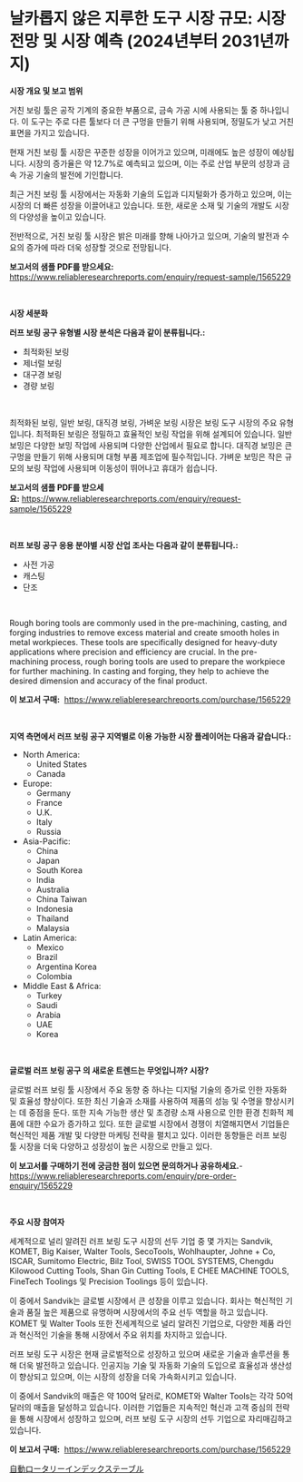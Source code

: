 <p><h1>날카롭지 않은 지루한 도구 시장 규모: 시장 전망 및 시장 예측 (2024년부터 2031년까지)</h1></p><p><strong>시장 개요 및 보고 범위</strong></p>
<p><p>거친 보링 툴은 공작 기계의 중요한 부품으로, 금속 가공 시에 사용되는 툴 중 하나입니다. 이 도구는 주로 다른 툴보다 더 큰 구멍을 만들기 위해 사용되며, 정밀도가 낮고 거친 표면을 가지고 있습니다. </p><p>현재 거친 보링 툴 시장은 꾸준한 성장을 이어가고 있으며, 미래에도 높은 성장이 예상됩니다. 시장의 증가율은 약 12.7%로 예측되고 있으며, 이는 주로 산업 부문의 성장과 금속 가공 기술의 발전에 기인합니다. </p><p>최근 거친 보링 툴 시장에서는 자동화 기술의 도입과 디지털화가 증가하고 있으며, 이는 시장의 더 빠른 성장을 이끌어내고 있습니다. 또한, 새로운 소재 및 기술의 개발도 시장의 다양성을 높이고 있습니다. </p><p>전반적으로, 거친 보링 툴 시장은 밝은 미래를 향해 나아가고 있으며, 기술의 발전과 수요의 증가에 따라 더욱 성장할 것으로 전망됩니다.</p></p>
<p><strong>보고서의 샘플 PDF를 받으세요:</strong> <a href="https://www.reliableresearchreports.com/enquiry/request-sample/1565229">https://www.reliableresearchreports.com/enquiry/request-sample/1565229</a></p>
<p>&nbsp;</p>
<p><strong>시장 세분화</strong></p>
<p><strong>러프 보링 공구 유형별 시장 분석은 다음과 같이 분류됩니다.:</strong></p>
<p><ul><li>최적화된 보링</li><li>제너럴 보링</li><li>대구경 보링</li><li>경량 보링</li></ul></p>
<p>&nbsp;</p>
<p><p>최적화된 보링, 일반 보링, 대직경 보링, 가벼운 보링 시장은 보링 도구 시장의 주요 유형입니다. 최적화된 보링은 정밀하고 효율적인 보링 작업을 위해 설계되어 있습니다. 일반 보밍은 다양한 보밍 작업에 사용되며 다양한 산업에서 필요로 합니다. 대직경 보밍은 큰 구멍을 만들기 위해 사용되며 대형 부품 제조업에 필수적입니다. 가벼운 보밍은 작은 규모의 보링 작업에 사용되며 이동성이 뛰어나고 휴대가 쉽습니다.</p></p>
<p><strong>보고서의 샘플 PDF를 받으세요:</strong>&nbsp;<a href="https://www.reliableresearchreports.com/enquiry/request-sample/1565229">https://www.reliableresearchreports.com/enquiry/request-sample/1565229</a></p>
<p>&nbsp;</p>
<p><strong> 러프 보링 공구 응용 분야별 시장 산업 조사는 다음과 같이 분류됩니다.:</strong></p>
<p><ul><li>사전 가공</li><li>캐스팅</li><li>단조</li></ul></p>
<p>&nbsp;</p>
<p><p>Rough boring tools are commonly used in the pre-machining, casting, and forging industries to remove excess material and create smooth holes in metal workpieces. These tools are specifically designed for heavy-duty applications where precision and efficiency are crucial. In the pre-machining process, rough boring tools are used to prepare the workpiece for further machining. In casting and forging, they help to achieve the desired dimension and accuracy of the final product.</p></p>
<p><strong>이 보고서 구매:</strong>&nbsp; <a href="https://www.reliableresearchreports.com/purchase/1565229">https://www.reliableresearchreports.com/purchase/1565229</a></p>
<p>&nbsp;</p>
<p><strong>지역 측면에서 러프 보링 공구 지역별로 이용 가능한 시장 플레이어는 다음과 같습니다.:</strong></p>
<p><ul>
    <li>
        North America:
        <ul>
            <li>United States</li>
            <li>Canada</li>
        </ul>
    </li>
    <li>
        Europe:
        <ul>
            <li>Germany</li>
            <li>France</li>
            <li>U.K.</li>
            <li>Italy</li>
            <li>Russia</li>
        </ul>
    </li>
    <li>
        Asia-Pacific:
        <ul>
            <li>China</li>
            <li>Japan</li>
            <li>South Korea</li>
            <li>India</li>
            <li>Australia</li>
            <li>China Taiwan</li>
            <li>Indonesia</li>
            <li>Thailand</li>
            <li>Malaysia</li>
        </ul>
    </li>
    <li>
        Latin America:
        <ul>
            <li>Mexico</li>
            <li>Brazil</li>
            <li>Argentina Korea</li>
            <li>Colombia</li>
        </ul>
    </li>
    <li>
        Middle East & Africa:
        <ul>
            <li>Turkey</li>
            <li>Saudi</li>
            <li>Arabia</li>
            <li>UAE</li>
            <li>Korea</li>
        </ul>
    </li>
    </ul></p>
<p>&nbsp;</p>
<p><strong>글로벌 러프 보링 공구 의 새로운 트렌드는 무엇입니까? 시장?</strong></p>
<p><p>글로벌 러프 보링 툴 시장에서 주요 동향 중 하나는 디지털 기술의 증가로 인한 자동화 및 효율성 향상이다. 또한 최신 기술과 소재를 사용하여 제품의 성능 및 수명을 향상시키는 데 중점을 둔다. 또한 지속 가능한 생산 및 초경량 소재 사용으로 인한 환경 친화적 제품에 대한 수요가 증가하고 있다. 또한 글로벌 시장에서 경쟁이 치열해지면서 기업들은 혁신적인 제품 개발 및 다양한 마케팅 전략을 펼치고 있다. 이러한 동향들은 러프 보링 툴 시장을 더욱 다양하고 성장성이 높은 시장으로 만들고 있다.</p></p>
<p><strong>이 보고서를 구매하기 전에 궁금한 점이 있으면 문의하거나 공유하세요.</strong>- <a href="https://www.reliableresearchreports.com/enquiry/pre-order-enquiry/1565229">https://www.reliableresearchreports.com/enquiry/pre-order-enquiry/1565229</a></p>
<p>&nbsp;</p>
<p><strong>주요 시장 참여자</strong></p>
<p><p>세계적으로 널리 알려진 러프 보링 도구 시장의 선두 기업 중 몇 가지는 Sandvik, KOMET, Big Kaiser, Walter Tools, SecoTools, Wohlhaupter, Johne + Co, ISCAR, Sumitomo Electric, Bilz Tool, SWISS TOOL SYSTEMS, Chengdu Kilowood Cutting Tools, Shan Gin Cutting Tools, E CHEE MACHINE TOOLS, FineTech Toolings 및 Precision Toolings 등이 있습니다.</p><p>이 중에서 Sandvik는 글로벌 시장에서 큰 성장을 이루고 있습니다. 회사는 혁신적인 기술과 품질 높은 제품으로 유명하며 시장에서의 주요 선두 역할을 하고 있습니다. KOMET 및 Walter Tools 또한 전세계적으로 널리 알려진 기업으로, 다양한 제품 라인과 혁신적인 기술을 통해 시장에서 주요 위치를 차지하고 있습니다.</p><p>러프 보링 도구 시장은 현재 글로벌적으로 성장하고 있으며 새로운 기술과 솔루션을 통해 더욱 발전하고 있습니다. 인공지능 기술 및 자동화 기술의 도입으로 효율성과 생산성이 향상되고 있으며, 이는 시장의 성장을 더욱 가속화시키고 있습니다.</p><p>이 중에서 Sandvik의 매출은 약 100억 달러로, KOMET와 Walter Tools는 각각 50억 달러의 매출을 달성하고 있습니다. 이러한 기업들은 지속적인 혁신과 고객 중심의 전략을 통해 시장에서 성장하고 있으며, 러프 보링 도구 시장의 선두 기업으로 자리매김하고 있습니다.</p></p>
<p><strong>이 보고서 구매:</strong>&nbsp;&nbsp;<a href="https://www.reliableresearchreports.com/purchase/1565229">https://www.reliableresearchreports.com/purchase/1565229</a></p>
<p><p><a href="https://github.com/EstaSprer20231/Market-Research-Report-List-1/blob/main/71772185785.md">自動ロータリーインデックステーブル</a></p></p>
